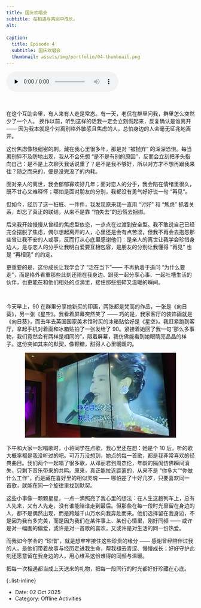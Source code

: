 ```yaml
---
title: 国庆欢唱会
subtitle: 在相遇与离别中成长。
alt: 

caption:
  title: Episode 4
  subtitle: 国庆欢唱会
  thumbnail: assets/img/portfolio/04-thumbnail.png
---
```


<audio src="assets/audio/portfolio/马友友-Giuseppe Tornatore SuiteNostalgia from Cinema Paradiso.mp3" preload="none" controls loop></audio>

<div style="text-align: center;">
  <img src="assets/img/portfolio/04-content-01.jpg" alt="" style="max-width: 80%; height: auto;">
</div>

在这个互助会里，有人来有人走是常态。有一天，老侃在群里问我，群里怎么突然少了一个人。 换作以前，听到这样的话我一定会立刻慌起来，反复确认是谁离开 —— 因为我本就是个对离别格外敏感且焦虑的人，总怕身边的人会毫无征兆地离开。

这份焦虑像根细密的刺，藏在我心里很多年，那是对 “被抛弃” 的深深恐惧。每当离别猝不及防地出现，我从不会先想 “是不是有别的原因”，反而会立刻把矛头指向自己：是不是上次聊天我话说重了？是不是我不够好，所以对方才不想再跟我来往？随之而来的，便是没完没了的内耗。

面对亲人的离世，我会郁郁寡欢好几年；面对恋人的分手，我会陷在情绪里很久，既不甘心又难释怀；哪怕是面对朋友的分别，我都没有勇气好好说一句 “再见”。

但如今，经历了这一桩桩、一件件，我发现原来我一直用 “讨好” 和 “焦虑” 抓着关系，却忘了真正的联结，从来不是靠 “怕失去”的恐慌去捆绑。

后来我开始慢慢从曾经的焦虑型依恋，一点点在过渡到安全型。我不敢说自己已经完全摆脱了焦虑，偶尔想起离开的人，心里还是会有点苦涩，但我不再会去抱怨那些曾让我不安的人或事，反而打从心底里感谢他们：是亲人的离世让我学会珍惜身边人，是与恋人的分手让我明白爱要互相包容，是朋友的分别让我懂得 “再见” 也是 “再相见” 的约定。

更重要的是，这份成长让我学会了 “活在当下”—— 不再执着于追问 “为什么要走”，而是格外看重那些此刻还陪在我身边、跟我一起分享心事、一起吐槽生活的伙伴，也更能在和他们相处的点滴里，接住那些细碎又温暖的瞬间。

<div style="text-align: center;">
  <img src="assets/img/portfolio/04-content-02.jpg" alt="" style="max-width: 80%; height: auto;">
</div>

今天早上，90 在群里分享她新买的印画，两张都是梵高的作品，一张是《向日葵》，另一张《星空》。我看着屏幕突然笑了 —— 巧的是，我家客厅的装饰画就是《向日葵》，而去年去英国国家美术馆时买的冰箱贴恰好是《星空》。我赶紧跑到客厅，拿起手机对着画和冰箱贴拍了一张发给了 90。紧接着她回了我一句“那么多事物，我们竟然会有两样是相同的”，隔着屏幕，我仿佛能看到她眼睛亮晶晶的样子。这份突如其来的默契，像颗糖，甜得人心里暖暖的。

<div style="text-align: center;">
  <img src="assets/img/portfolio/04-content-03.jpg" alt="" style="max-width: 80%; height: auto;">
</div>

下午和大家一起唱歌时，小蒋同学在点歌，我心里还在想：她是个 10 后，听的歌大概率都是我没听过的吧。可万万没想到，她点的每一首歌，都是我非常喜欢的经典曲目。我们两个一起唱了很多歌，从邓丽君到周杰伦，年龄的隔阂仿佛瞬间消失，只剩下音乐带来的共鸣。原来，真正能拉近距离的，从来不是 “你多大”“你做什么工作”，而是藏在喜好里的相似灵魂 —— 哪怕差了十好几岁，只要喜欢同一首歌，就能在同一个旋律里找到默契。

这些小事像一颗颗星星，一点一滴照亮了我心里的想法：在人生这趟列车上，总有人先来，又有人先走，没有谁能陪谁走到最后。但那些在每一段时光里留在身边的人，都不是偶然出现，而是跨越千山万水向我奔赴而来。他们选择留在我身边，不是因为我有多完美，而是因为我们在某件事上、某份心情里，刚好同频 —— 或许是对一幅画的偏爱，或许是对一首歌的喜欢，又或许是对生活的同一份热爱。

而我如今学会的 “珍惜”，就是想牢牢接住这些珍贵的缘分 —— 感谢曾经陪伴过我的人，是他们带着故事与经历走进我生命，帮我褪去青涩、慢慢成长；好好守护此刻还愿意留在我身边的人，用心维系这份难得的同频与温暖。

把每一次相遇都当成上天送来的礼物，把每一段同行的时光都好好珍藏在心底。

{:.list-inline}
- Date: 02 Oct 2025
- Category: Offline Activities
